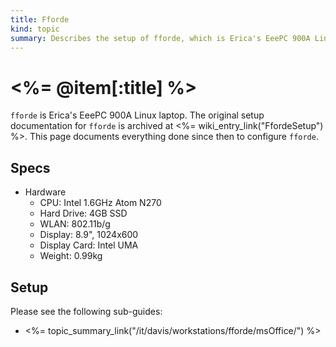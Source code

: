 ```yaml
--- 
title: Fforde
kind: topic
summary: Describes the setup of fforde, which is Erica's EeePC 900A Linux laptop.
---
```


# <%= @item[:title] %>

`fforde` is Erica's EeePC 900A Linux laptop. The original setup documentation for `fforde` is archived at <%= wiki_entry_link("FfordeSetup") %>. This page documents everything done since then to configure `fforde`.


## Specs

* Hardware
    * CPU: Intel 1.6GHz Atom N270
    * Hard Drive: 4GB SSD
    * WLAN: 802.11b/g
    * Display: 8.9", 1024x600
    * Display Card: Intel UMA
    * Weight: 0.99kg


## Setup

Please see the following sub-guides:

* <%= topic_summary_link("/it/davis/workstations/fforde/msOffice/") %>


